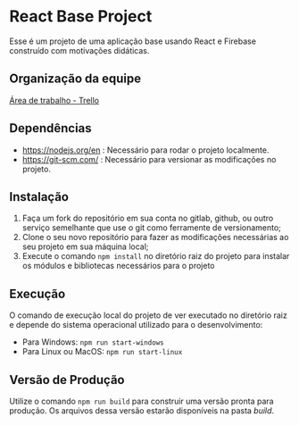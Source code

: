 # React Base Project

Esse é um projeto de uma aplicação base usando React e Firebase construído com motivações didáticas.

## Organização da equipe

[Área de trabalho - Trello](https://trello.com/b/2o6qwtDK/desenvolvimento-api-dosimagem)


## Dependências

- https://nodejs.org/en : Necessário para rodar o projeto localmente.
- https://git-scm.com/ : Necessário para versionar as modificações no projeto.


## Instalação

1. Faça um fork do repositório em sua conta no gitlab, github, ou outro serviço semelhante que use o git como ferramente de versionamento; 
2. Clone o seu novo repositório para fazer as modificações necessárias ao seu projeto em sua máquina local;
3. Execute o comando `npm install` no diretório raiz do projeto para instalar os módulos e bibliotecas necessários para o projeto

## Execução

O comando de execução local do projeto de ver executado no diretório raiz e depende do sistema operacional utilizado para o desenvolvimento:

- Para Windows: `npm run start-windows`
- Para Linux ou MacOS: `npm run start-linux`

## Versão de Produção

Utilize o comando `npm run build` para construir uma versão pronta para produção. Os arquivos dessa versão estarão disponíveis na pasta *build*.

